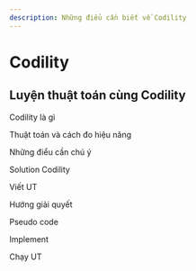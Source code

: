 ```yaml
---
description: Những điểu cần biết về Codility
---
```


# Codility

## Luyện thuật toán cùng Codility

Codility là gì

Thuật toán và cách đo hiệu năng

Những điểu cần chú ý

Solution Codility

Viết UT

Hướng giải quyết

Pseudo code

Implement

Chạy UT



